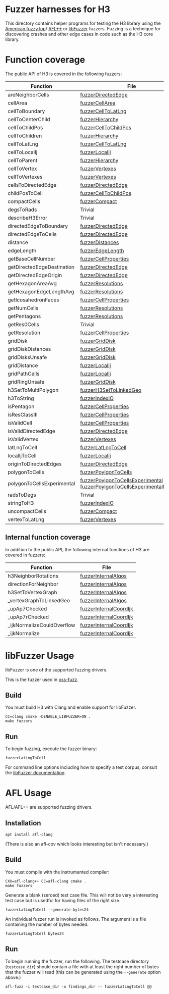 # Fuzzer harnesses for H3

This directory contains helper programs for testing the H3 library using the
[American fuzzy lop](https://lcamtuf.coredump.cx/afl/)/
[AFL++](https://github.com/AFLplusplus/AFLplusplus) or
[libFuzzer](https://www.llvm.org/docs/LibFuzzer.html) fuzzers.
Fuzzing is a technique for discovering crashes and other edge cases in code
such as the H3 core library.

# Function coverage

The public API of H3 is covered in the following fuzzers:

| Function | File
| -------- | ----
| areNeighborCells | [fuzzerDirectedEdge](./fuzzerDirectedEdge.c)
| cellArea | [fuzzerCellArea](./fuzzerCellArea.c)
| cellToBoundary | [fuzzerCellToLatLng](./fuzzerCellToLatLng.c)
| cellToCenterChild | [fuzzerHierarchy](./fuzzerHierarchy.c)
| cellToChildPos| [fuzzerCellToChildPos](./fuzzerCellToChildPos.c)
| cellToChildren | [fuzzerHierarchy](./fuzzerHierarchy.c)
| cellToLatLng |  [fuzzerCellToLatLng](./fuzzerCellToLatLng.c)
| cellToLocalIj | [fuzzerLocalIj](./fuzzerLocalIj.c)
| cellToParent | [fuzzerHierarchy](./fuzzerHierarchy.c)
| cellToVertex | [fuzzerVertexes](./fuzzerVertexes.c)
| cellToVertexes | [fuzzerVertexes](./fuzzerVertexes.c)
| cellsToDirectedEdge | [fuzzerDirectedEdge](./fuzzerDirectedEdge.c)
| childPosToCell| [fuzzerCellToChildPos](./fuzzerCellToChildPos.c)
| compactCells | [fuzzerCompact](./fuzzerCompact.c)
| degsToRads | Trivial
| describeH3Error | Trivial
| directedEdgeToBoundary | [fuzzerDirectedEdge](./fuzzerDirectedEdge.c)
| directedEdgeToCells | [fuzzerDirectedEdge](./fuzzerDirectedEdge.c)
| distance | [fuzzerDistances](./fuzzerDistances.c)
| edgeLength | [fuzzerEdgeLength](./fuzzerEdgeLength.c)
| getBaseCellNumber | [fuzzerCellProperties](./fuzzerCellProperties.c)
| getDirectedEdgeDestination | [fuzzerDirectedEdge](./fuzzerDirectedEdge.c)
| getDirectedEdgeOrigin | [fuzzerDirectedEdge](./fuzzerDirectedEdge.c)
| getHexagonAreaAvg | [fuzzerResolutions](./fuzzerResolutions.c)
| getHexagonEdgeLengthAvg | [fuzzerResolutions](./fuzzerResolutions.c)
| getIcosahedronFaces | [fuzzerCellProperties](./fuzzerCellProperties.c)
| getNumCells | [fuzzerResolutions](./fuzzerResolutions.c)
| getPentagons | [fuzzerResolutions](./fuzzerResolutions.c)
| getRes0Cells | Trivial
| getResolution | [fuzzerCellProperties](./fuzzerCellProperties.c)
| gridDisk | [fuzzerGridDisk](./fuzzerGridDisk.c)
| gridDiskDistances | [fuzzerGridDisk](./fuzzerGridDisk.c)
| gridDisksUnsafe | [fuzzerGridDisk](./fuzzerGridDisk.c)
| gridDistance | [fuzzerLocalIj](./fuzzerLocalIj.c)
| gridPathCells | [fuzzerLocalIj](./fuzzerLocalIj.c)
| gridRingUnsafe | [fuzzerGridDisk](./fuzzerGridDisk.c)
| h3SetToMultiPolygon | [fuzzerH3SetToLinkedGeo](./fuzzerH3SetToLinkedGeo.c)
| h3ToString | [fuzzerIndexIO](./fuzzerIndexIO.c)
| isPentagon | [fuzzerCellProperties](./fuzzerCellProperties.c)
| isResClassIII | [fuzzerCellProperties](./fuzzerCellProperties.c)
| isValidCell | [fuzzerCellProperties](./fuzzerCellProperties.c)
| isValidDirectedEdge | [fuzzerDirectedEdge](./fuzzerDirectedEdge.c)
| isValidVertex | [fuzzerVertexes](./fuzzerVertexes.c)
| latLngToCell | [fuzzerLatLngToCell](./fuzzerLatLngToCell.c)
| localIjToCell | [fuzzerLocalIj](./fuzzerLocalIj.c)
| originToDirectedEdges | [fuzzerDirectedEdge](./fuzzerDirectedEdge.c)
| polygonToCells | [fuzzerPoylgonToCells](./fuzzerPolygonToCells.c)
| polygonToCellsExperimental | [fuzzerPoylgonToCellsExperimental](./fuzzerPolygonToCellsExperimental.c) [fuzzerPoylgonToCellsExperimentalNoHoles](./fuzzerPolygonToCellsExperimentalNoHoles.c)
| radsToDegs | Trivial
| stringToH3 | [fuzzerIndexIO](./fuzzerIndexIO.c)
| uncompactCells | [fuzzerCompact](./fuzzerCompact.c)
| vertexToLatLng | [fuzzerVertexes](./fuzzerVertexes.c)

## Internal function coverage

In addition to the public API, the following internal functions of H3 are covered in fuzzers:

| Function | File
| -------- | ----
| h3NeighborRotations | [fuzzerInternalAlgos](./fuzzerInternalAlgos.c)
| directionForNeighbor | [fuzzerInternalAlgos](./fuzzerInternalAlgos.c)
| h3SetToVertexGraph | [fuzzerInternalAlgos](./fuzzerInternalAlgos.c)
| _vertexGraphToLinkedGeo | [fuzzerInternalAlgos](./fuzzerInternalAlgos.c)
| _upAp7Checked | [fuzzerInternalCoordIjk](./fuzzerInternalCoordIjk.c)
| _upAp7rChecked | [fuzzerInternalCoordIjk](./fuzzerInternalCoordIjk.c)
| _ijkNormalizeCouldOverflow | [fuzzerInternalCoordIjk](./fuzzerInternalCoordIjk.c)
| _ijkNormalize | [fuzzerInternalCoordIjk](./fuzzerInternalCoordIjk.c)

# libFuzzer Usage

libFuzzer is one of the supported fuzzing drivers.

This is the fuzzer used in [oss-fuzz](https://github.com/google/oss-fuzz/tree/master/projects/h3).

## Build

You must build H3 with Clang and enable support for libFuzzer.

```
CC=clang cmake -DENABLE_LIBFUZZER=ON .
make fuzzers
```

## Run

To begin fuzzing, execute the fuzzer binary:

```
fuzzerLatLngToCell
```

For command line options including how to specify a test corpus, consult the [libFuzzer documentation](https://www.llvm.org/docs/LibFuzzer.html#options).

# AFL Usage

AFL/AFL++ are supported fuzzing drivers.

## Installation

```
apt install afl-clang
```

(There is also an afl-cov which looks interesting but isn't necessary.)

## Build

You must compile with the instrumented compiler:

```
CXX=afl-clang++ CC=afl-clang cmake .
make fuzzers
```

Generate a blank (zeroed) test case file. This will not be very a interesting test case but is usedful
for having files of the right size.

```
fuzzerLatLngToCell --generate bytes24
```

An individual fuzzer run is invoked as follows. The argument is a file containing the number of bytes needed.

```
fuzzerLatLngToCell bytes24
```

## Run

To begin running the fuzzer, run the following. The testcase directory (`testcase_dir`) should contain a file
with at least the right number of bytes that the fuzzer will read (this can be generated using the `--generate`
option above.)

```
afl-fuzz -i testcase_dir -o findings_dir -- fuzzerLatLngToCell @@
```
